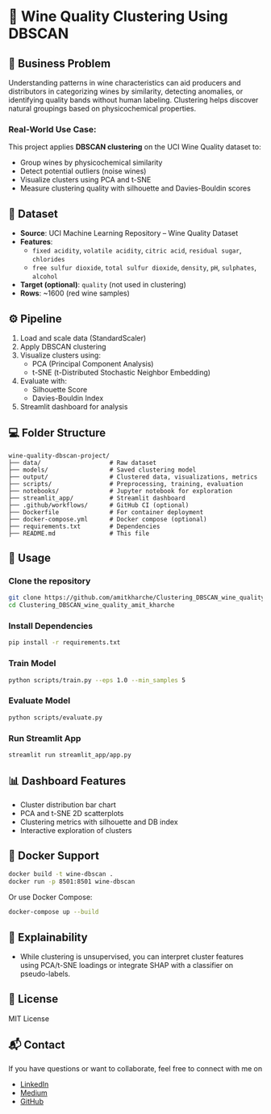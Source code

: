 
# 🍷 Wine Quality Clustering Using DBSCAN

## 📌 Business Problem
Understanding patterns in wine characteristics can aid producers and distributors in categorizing wines by similarity, detecting anomalies, or identifying quality bands without human labeling. Clustering helps discover natural groupings based on physicochemical properties.

### Real-World Use Case:
This project applies **DBSCAN clustering** on the UCI Wine Quality dataset to:
- Group wines by physicochemical similarity
- Detect potential outliers (noise wines)
- Visualize clusters using PCA and t-SNE
- Measure clustering quality with silhouette and Davies-Bouldin scores

## 📂 Dataset
- **Source**: UCI Machine Learning Repository – Wine Quality Dataset
- **Features**:
  - `fixed acidity`, `volatile acidity`, `citric acid`, `residual sugar`, `chlorides`
  - `free sulfur dioxide`, `total sulfur dioxide`, `density`, `pH`, `sulphates`, `alcohol`
- **Target (optional)**: `quality` (not used in clustering)
- **Rows**: ~1600 (red wine samples)

## ⚙️ Pipeline
1. Load and scale data (StandardScaler)
2. Apply DBSCAN clustering
3. Visualize clusters using:
   - PCA (Principal Component Analysis)
   - t-SNE (t-Distributed Stochastic Neighbor Embedding)
4. Evaluate with:
   - Silhouette Score
   - Davies-Bouldin Index
5. Streamlit dashboard for analysis

## 💻 Folder Structure
```
wine-quality-dbscan-project/
├── data/                   # Raw dataset
├── models/                 # Saved clustering model
├── output/                 # Clustered data, visualizations, metrics
├── scripts/                # Preprocessing, training, evaluation
├── notebooks/              # Jupyter notebook for exploration
├── streamlit_app/          # Streamlit dashboard
├── .github/workflows/      # GitHub CI (optional)
├── Dockerfile              # For container deployment
├── docker-compose.yml      # Docker compose (optional)
├── requirements.txt        # Dependencies
├── README.md               # This file
```

## 🚀 Usage
### Clone the repository
   ```bash
   git clone https://github.com/amitkharche/Clustering_DBSCAN_wine_quality_amit_kharche.git
   cd Clustering_DBSCAN_wine_quality_amit_kharche

   ```

### Install Dependencies
```bash
pip install -r requirements.txt
```

### Train Model
```bash
python scripts/train.py --eps 1.0 --min_samples 5
```

### Evaluate Model
```bash
python scripts/evaluate.py
```

### Run Streamlit App
```bash
streamlit run streamlit_app/app.py
```

## 📊 Dashboard Features
- Cluster distribution bar chart
- PCA and t-SNE 2D scatterplots
- Clustering metrics with silhouette and DB index
- Interactive exploration of clusters

## 🐳 Docker Support
```bash
docker build -t wine-dbscan .
docker run -p 8501:8501 wine-dbscan
```

Or use Docker Compose:
```bash
docker-compose up --build
```

## 🧪 Explainability
- While clustering is unsupervised, you can interpret cluster features using PCA/t-SNE loadings or integrate SHAP with a classifier on pseudo-labels.

## 📄 License
MIT License

## 📬 Contact

If you have questions or want to collaborate, feel free to connect with me on
- [LinkedIn](https://www.linkedin.com/in/amit-kharche)  
- [Medium](https://medium.com/@amitkharche14)  
- [GitHub](https://github.com/amitkharche)
